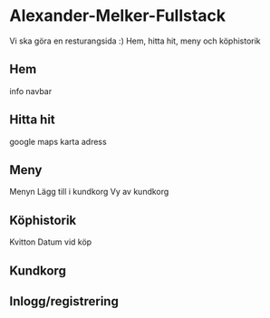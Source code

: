 # Alexander-Melker-Fullstack

Vi ska göra en resturangsida :)
Hem, hitta hit, meny och köphistorik

## Hem 
info 
navbar

## Hitta hit
google maps karta
adress

## Meny
Menyn
Lägg till i kundkorg
Vy av kundkorg

## Köphistorik
Kvitton
Datum vid köp

## Kundkorg


## Inlogg/registrering